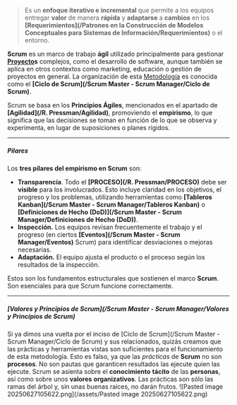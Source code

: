 > Es un **enfoque iterativo e incremental** que permite a los equipos entregar **valor** de manera **rápida** y **adaptarse** a **cambios** en los **[Requerimientos](/Patrones en la Construcción de Modelos Conceptuales para Sistemas de Información/Requerimientos)** o el entorno.

**Scrum** es un marco de trabajo **ágil** utilizado principalmente para gestionar **[Proyecto](/PMBOK/Proyecto)s** complejos, como el desarrollo de software, aunque también se aplica en otros contextos como marketing, educación o gestión de proyectos en general.
La organización de esta [Metodología](/assets/Metodología) es conocida como el **[Ciclo de Scrum](/Scrum Master - Scrum Manager/Ciclo de Scrum)**. 

Scrum se basa en los **Principios Ágiles**, mencionados en el apartado de **[Agilidad](/R. Pressman/Agilidad)**, promoviendo el **empirismo**, lo que significa que las decisiones se toman en función de lo que se observa y experimenta, en lugar de suposiciones o planes rígidos. 
****
##### **Pilares**
Los **tres pilares del empirismo en Scrum** son:
- **Transparencia**. Todo el **[PROCESO](/R. Pressman/PROCESO)** debe ser **visible** para los involucrados. Esto incluye claridad en los objetivos, el progreso y los problemas, utilizando herramientas como **[Tableros Kanban](/Scrum Master - Scrum Manager/Tableros Kanban)** o **[Definiciones de Hecho (DoD)](/Scrum Master - Scrum Manager/Definiciones de Hecho (DoD))**.
- **Inspección.** Los equipos revisan frecuentemente el trabajo y el progreso (en ciertos **[Eventos](/Scrum Master - Scrum Manager/Eventos)** Scrum) para identificar desviaciones o mejoras necesarias.
- **Adaptación.** El equipo ajusta el producto o el proceso según los resultados de la inspección.

Estos son los fundamentos estructurales que sostienen el marco **Scrum**. 
Son esenciales para que Scrum funcione correctamente.
****
##### **[Valores y Principios de Scrum](/Scrum Master - Scrum Manager/Valores y Principios de Scrum)**
Si ya dimos una vuelta por el inciso de [Ciclo de Scrum](/Scrum Master - Scrum Manager/Ciclo de Scrum) y sus relacionados, quizás creamos que las prácticas y herramientas vistas son suficientes para el funcionamiento de esta metodología. Esto es falso, ya que las *prácticas* de **Scrum** no son **procesos**. No son pautas que garanticen resultados las ejecute quien las ejecute.
Scrum se asienta sobre el **conocimiento** **tácito** de las **personas**, así como sobre unos **valores** **organizativos**. Las prácticas son sólo las ramas del árbol y, sin unas buenas raíces, no darán frutos.
![Pasted image 20250627105622.png](/assets/Pasted image 20250627105622.png)
